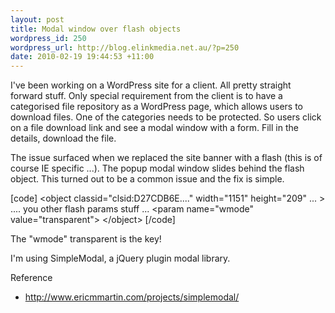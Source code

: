 ```yaml
--- 
layout: post
title: Modal window over flash objects
wordpress_id: 250
wordpress_url: http://blog.elinkmedia.net.au/?p=250
date: 2010-02-19 19:44:53 +11:00
---
```

I've been working on a WordPress site for a client. All pretty straight forward stuff. Only special requirement from the client is to have a categorised file repository as a WordPress page, which allows users to download files. One of the categories needs to be protected. So users click on a file download link and see a modal window with a form. Fill in the details, download the file.

The issue surfaced when we replaced the site banner with a flash (this is of course IE specific ...). The popup modal window slides behind the flash object. This turned out to be a common issue and the fix is simple.

[code]
&lt;object classid=&quot;clsid:D27CDB6E....&quot; width=&quot;1151&quot; height=&quot;209&quot; ... &gt;
    .... you other flash params stuff ...
    &lt;param name=&quot;wmode&quot; value=&quot;transparent&quot;&gt;
&lt;/object&gt;
[/code]

The "wmode" transparent is the key!

I'm using SimpleModal, a jQuery plugin modal library.

Reference
<ul>
	<li><a href="http://www.ericmmartin.com/projects/simplemodal/" target="_blank">http://www.ericmmartin.com/projects/simplemodal/</a></li>
</ul>
